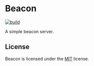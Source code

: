 # Beacon

[![build](https://github.com/kou64yama/beacon/workflows/build/badge.svg)](https://github.com/kou64yama/beacon/actions?query=workflow%3Abuild)

A simple beacon server.

## License

Beacon is licensed under the [MIT](https://github.com/kou64yama/beacon/blob/main/LICENSE) license.
